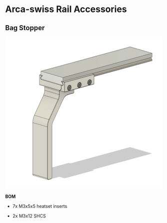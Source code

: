 # Arca-swiss Rail Accessories

## Bag Stopper

![bag_stopper](bag_stopper.png)

**BOM**

* 7x M3x5x5 heatset inserts

* 2x M3x12 SHCS
